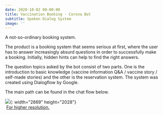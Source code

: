 ```yaml
---
date: 2020-10-02 00:00:00
title: Vaccination Booking - Corona Bot
subtitle: Spoken Dialog System
image: ''
---
```

A not-so-ordinary booking system.

The product is a booking system that seems serious at first, where the user has to answer increasingly absurd questions in order to successfully make a booking. Initially, hidden hints can help to find the right answers.

The question topics asked by the bot consist of two parts. One is the introduction to basic knowledge (vaccine information Q&A / vaccine story / self-made stories) and the other is the reservation system. The system was created using Dialogflow by Google.&nbsp;

The main path can be found in the chat flow below.

![](/uploads/vaccinationbooking.png){: width="2869" height="2028"}&nbsp; &nbsp; &nbsp; &nbsp; &nbsp; &nbsp; &nbsp; &nbsp; &nbsp; &nbsp; &nbsp; &nbsp; &nbsp; &nbsp; &nbsp; &nbsp; &nbsp; &nbsp; &nbsp; &nbsp; &nbsp; &nbsp; &nbsp; &nbsp; &nbsp; &nbsp; &nbsp; &nbsp; &nbsp; &nbsp; &nbsp; &nbsp; &nbsp; &nbsp; &nbsp;[For higher resolution.](https://drive.google.com/file/d/1it63svPFoyrgbTqVwYAb-tDG9bYkVJne/view?usp=sharing)